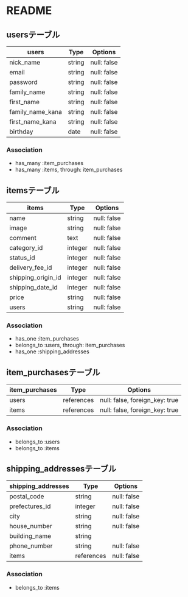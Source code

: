 # README

## usersテーブル

| users            | Type       | Options     |
| ---------------- | ---------- | ------------|
| nick_name        | string     | null: false |
| email            | string     | null: false |
| password         | string     | null: false |
| family_name      | string     | null: false |
| first_name       | string     | null: false |
| family_name_kana | string     | null: false |
| first_name_kana  | string     | null: false |
| birthday         | date       | null: false |

### Association
- has_many :item_purchases
- has_many :items, through: item_purchases

## itemsテーブル

| items               | Type       | Options     |
| ------------------- | ---------- | ------------|
| name                | string     | null: false |
| image               | string     | null: false |
| comment             | text       | null: false |
| category_id         | integer    | null: false |
| status_id           | integer    | null: false |
| delivery_fee_id     | integer    | null: false |
| shipping_origin_id  | integer    | null: false |
| shipping_date_id    | integer    | null: false |
| price               | string     | null: false |
| users               | string     | null: false |

### Association
- has_one :item_purchases
- belongs_to :users, through: item_purchases
- has_one :shipping_addresses

## item_purchasesテーブル

| item_purchases    | Type       | Options                        |
| ----------------- | ---------- | ------------------------------ |
| users             | references | null: false, foreign_key: true |
| items             | references | null: false, foreign_key: true |

### Association
- belongs_to :users
- belongs_to :items

## shipping_addressesテーブル

| shipping_addresses  | Type       | Options     |
| ------------------- | ---------- | ----------- |
| postal_code         | string     | null: false |
| prefectures_id      | integer    | null: false |
| city                | string     | null: false |
| house_number        | string     | null: false |
| building_name       | string     |             |
| phone_number        | string     | null: false |
| items               | references | null: false |

### Association
- belongs_to :items